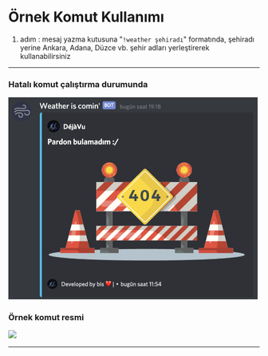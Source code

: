 # Örnek Komut Kullanımı

1. adım : mesaj yazma kutusuna "`!weather şehiradı`" formatında, şehiradı yerine Ankara, Adana, Düzce vb. şehir adları yerleştirerek kullanabilirsiniz


---
### Hatalı komut çalıştırma durumunda
<img src="https://github.com/Deja-Vu1/WeatherBot/blob/main/Img/error.png" width="500" height="auto">


### Örnek komut resmi
<img src="https://github.com/Deja-Vu1/WeatherBot/blob/main/Img/Ankaraörn.png" width="500" height="auto">


---